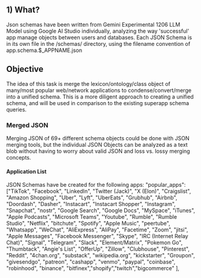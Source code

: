 
## 1) What?

Json schemas have been written from Gemini Experimental 1206 LLM Model using Google AI Studio individually, analyzing the way 'successful' app manage objects between users and databases. Each JSON Schema is in its own file in the /schemas/ directory, using the filename convention of app.schema.$_APPNAME.json

## Objective

The idea of this task is merge the lexicon/ontology/class object of many/most popular web/network applications to condense/convert/merge into a unified schema. This is a more diligent approach to creating a unified schema, and will be used in comparison to the existing superapp schema queries.

### Merged JSON

Merging JSON of 69+ different schema objects could be done with JSON merging tools, but the individual JSON Objects can be analyzed as a text blob without having to worry about valid JSON and loss vs. lossy merging concepts.

#### Application List

JSON Schemas have be created for the following apps:
"popular_apps":
["TikTok",
"Facebook",
"LinkedIn",
"Twitter (Jack)",
"X (Elon)",
"Craigslist",
"Amazon Shopping",
"Uber",
"Lyft",
"UberEats",
"Grubhub",
"Airbnb",
"Doordash",
"Dasher",
"Instacart",
"Instacart Shopper",
"Instagram",
"Snapchat",
"nostr",
"Google Search",
"Google Docs",
"MySpace",
"iTunes",
"Apple Podcasts",
"Microsoft Teams",
"Youtube",
"Rumble",
"Rumble Studio",
"Netflix",
"bitchute",
"Spotify",
"Apple Music",
"peertube",
"Whatsapp",
"WeChat",
"AliExpress",
"AliPay",
"Facetime",
"Zoom",
"jitsi",
"Apple Messages",
"Facebook Messenger",
"Skype",
"IRC (Internet Relay Chat)",
"Signal",
"Telegram",
"Slack",
"Element/Matrix",
"Pokemon Go",
"Thumbtack",
"Angie's List",
"OfferUp",
"Zillow",
"Clubhouse",
"Pinterest",
"Reddit",
"4chan.org",
"substack",
"wikipedia.org",
"kickstarter",
"Groupon",
"givesendgo",
"patreon",
"cashapp",
"venmo",
"paypal",
"coinbase",
"robinhood",
"binance",
"bitfinex","shopify","twitch","bigcommerce"
],
